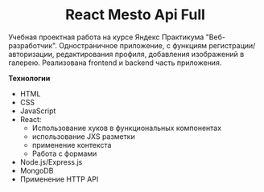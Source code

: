 <h1 align="center">React Mesto Api Full</h1>

Учебная проектная работа на курсе Яндекс Практикума "Веб-разработчик". Одностраничное приложение, с функциям регистрации/авторизации, редактирования профиля, добавления изображений в галерею. Реализована frontend и backend часть приложения.


**Технологии**
 - HTML
 - CSS
 - JavaScript
 - React: 
   * Использование хуков в функциональных компонентах
   * использование JXS разметки
   * применение контекста
   * Работа с формами
 - Node.js/Express.js
 - MongoDB
 - Применение HTTP API

<!---

